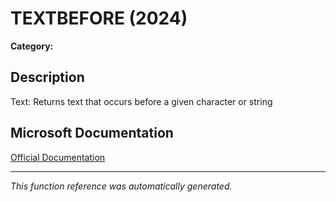 # TEXTBEFORE (2024)

**Category:** 

## Description
Text: Returns text that occurs before a given character or string

## Microsoft Documentation
[Official Documentation](https://support.microsoft.com//en-us/office/textbefore-function-d099c28a-dba8-448e-ac6c-f086d0fa1b29)

---
*This function reference was automatically generated.*
